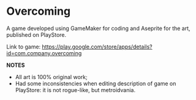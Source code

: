 # Overcoming
A game developed using GameMaker for coding and Aseprite for the art, published on PlayStore.

Link to game: https://play.google.com/store/apps/details?id=com.company.overcoming

**NOTES**

- All art is 100% original work;
- Had some inconsistencies when editing description of game on PlayStore: it is not rogue-like, but metroidvania.

